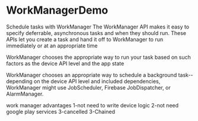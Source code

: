 # WorkManagerDemo
Schedule tasks with WorkManager
The WorkManager API makes it easy to specify deferrable, asynchronous tasks and when they should run. 
These APIs let you create a task and hand it off to WorkManager to run immediately or at an appropriate time



WorkManager chooses the appropriate way to run your task based on such factors as the device API level and the app state

WorkManager chooses an appropriate way to schedule a background task--depending on the device API level and included dependencies, 
WorkManager might use JobScheduler, Firebase JobDispatcher, or AlarmManager.

work manager advantages 
 1-not need to write device logic
 2-not need google play services 
 3-cancelled 
 3-Chained 
